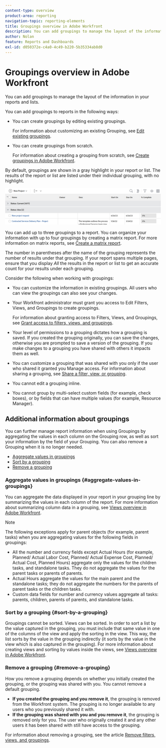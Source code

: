 ```yaml
---
content-type: overview
product-area: reporting
navigation-topic: reporting-elements
title: Groupings overview in Adobe Workfront
description: You can add groupings to manage the layout of the information in your reports and lists.
author: Nolan
feature: Reports and Dashboards
exl-id: d050372e-c4a0-4c49-b220-5b35334ab8d0
---
```

# Groupings overview in Adobe Workfront

<!-- Audited: 11/2024 -->

<!--(NOTE: This article was supposed to be replaced by "Groupings overview", but decided to keep this here because this is linked in too many places. "Create groupings" and "Edit existing groupings" have been added also (with videos) to replace portions of the old content here.)-->

You can add groupings to manage the layout of the information in your reports and lists.

You can add groupings to reports in the following ways:

* You can create groupings by editing existing groupings.

  For information about customizing an existing Grouping, see [Edit existing groupings](../../../reports-and-dashboards/reports/reporting-elements/edit-existing-groupings.md).

* You can create groupings from scratch.

  For information about creating a grouping from scratch, see [Create groupings in Adobe Workfront](../../../reports-and-dashboards/reports/reporting-elements/create-groupings.md).

By default, groupings are shown in a gray highlight in your report or list. The results of the report or list are listed under their individual grouping, with no highlight.

![Groupings example](assets/grouping-example-blue.png)

You can add up to three groupings to a report. You can organize your information with up to four groupings by creating a matrix report. For more information on matrix reports, see [Create a matrix report](../../../reports-and-dashboards/reports/creating-and-managing-reports/create-matrix-report.md).

The number in parentheses after the name of the grouping represents the number of results under that grouping. If your report spans multiple pages, ensure that you display *All* the results in the report or list to get an accurate count for your results under each grouping.

Consider the following when working with groupings:

* You can customize the information in existing groupings. All users who can view the groupings can also see your changes.
* Your Workfront administrator must grant you access to Edit Filters, Views, and Groupings to create groupings.

  For information about granting access to Filters, Views, and Groupings, see [Grant access to filters, views, and groupings](../../../administration-and-setup/add-users/configure-and-grant-access/grant-access-fvg.md).

* Your level of permissions to a grouping dictates how a grouping is saved. If you created the grouping originally, you can save the changes, otherwise you are prompted to save a version of the grouping. If you make changes to a grouping you have shared with others it impacts them as well.
* You can customize a grouping that was shared with you only if the user who shared it granted you Manage access. For information about sharing a grouping, see [Share a filter, view, or grouping](../../../reports-and-dashboards/reports/reporting-elements/share-filter-view-grouping.md).
* You cannot edit a grouping inline.
* You cannot group by multi-select custom fields (for example, check boxes), or by fields that can have multiple values (for example, Resource Manager).

## Additional information about groupings

You can further manage report information when using Groupings by aggregating the values in each column on the Grouping row, as well as sort your information by the field of your Grouping. You can also remove a Grouping when it is no longer needed.

* [Aggregate values in groupings](#aggregate-values-in-groupings) 
* [Sort by a grouping](#sort-by-a-grouping) 
* [Remove a grouping](#remove-a-grouping)

### Aggregate values in groupings {#aggregate-values-in-groupings}

You can aggregate the data displayed in your report in your grouping line by summarizing the values in each column of the report. For more information about summarizing column data in a grouping, see [Views overview in Adobe Workfront](../../../reports-and-dashboards/reports/reporting-elements/views-overview.md).

>[!NOTE]
>
>The following exceptions apply for parent objects (for example, parent tasks) when you are aggregating values for the following fields in groupings:
>
>* All the number and currency fields except Actual Hours (for example, Planned/ Actual Labor Cost, Planned/ Actual Expense Cost, Planned/ Actual Cost, Planned Hours) aggregate only the values for the children tasks, and standalone tasks. They do not aggregate the values for the parent tasks or parents of parents. 
>* Actual Hours aggregate the values for the main parent and the standalone tasks; they do not aggregate the numbers for the parents of parent tasks or the children tasks. 
>* Custom data fields for number and currency values aggregate all tasks: parents, children, parents of parents, and standalone tasks.

### Sort by a grouping {#sort-by-a-grouping}

Groupings cannot be sorted. Views can be sorted. In order to sort a list by the value captured in the grouping, you must include that same value in one of the columns of the view and apply the sorting in the view. This way, the list sorts by the value in the grouping indirectly (it sorts by the value in the view which is also captured in the grouping). For more information about creating views and sorting by values inside the views, see [Views overview in Adobe Workfront](../../../reports-and-dashboards/reports/reporting-elements/views-overview.md).

### Remove a grouping {#remove-a-grouping}

How you remove a grouping depends on whether you initially created the grouping, or the grouping was shared with you. You cannot remove a default grouping.

* **If you created the grouping and you remove it**, the grouping is removed from the Workfront system. The grouping is no longer available to any users who you previously shared it with.
* **If the grouping was shared with you and you remove it**, the grouping is removed only for you. The user who originally created it and any other users it has been shared with still have access to the grouping.

For information about removing a grouping, see the article [Remove filters, views, and groupings](../../../reports-and-dashboards/reports/reporting-elements/remove-filters-views-groupings.md).
